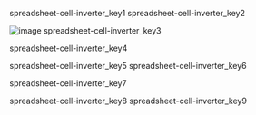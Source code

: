 spreadsheet-cell-inverter_key1
spreadsheet-cell-inverter_key2


![image](assets/79.jpg)
spreadsheet-cell-inverter_key3


spreadsheet-cell-inverter_key4


spreadsheet-cell-inverter_key5
spreadsheet-cell-inverter_key6


spreadsheet-cell-inverter_key7


spreadsheet-cell-inverter_key8
spreadsheet-cell-inverter_key9

